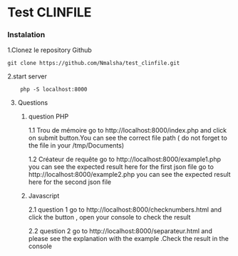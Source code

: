 # Test CLINFILE

### Instalation

1.Clonez le repository Github

    git clone https://github.com/Nmalsha/test_clinfile.git

2.start server

        php -S localhost:8000

3. Questions

   1. question PHP

      1.1 Trou de mémoire
      go to http://localhost:8000/index.php and click on submit button.You can see the correct file path ( do not forget to the file in your /tmp/Documents)

      1.2 Créateur de requête
      go to http://localhost:8000/example1.php you can see the expected result here for the first json file
      go to http://localhost:8000/example2.php you can see the expected result here for the second json file

   2. Javascript

      2.1 question 1
      go to http://localhost:8000/checknumbers.html and click the button , open your console to check the result

      2.2 question 2
      go to http://localhost:8000/separateur.html and please see the explanation with the example .Check the result in the console
